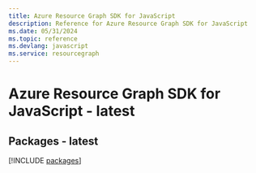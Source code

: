 ```yaml
---
title: Azure Resource Graph SDK for JavaScript
description: Reference for Azure Resource Graph SDK for JavaScript
ms.date: 05/31/2024
ms.topic: reference
ms.devlang: javascript
ms.service: resourcegraph
---
```

# Azure Resource Graph SDK for JavaScript - latest
## Packages - latest
[!INCLUDE [packages](resource-graph-index.md)]